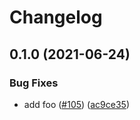 # Changelog

## 0.1.0 (2021-06-24)


### Bug Fixes

* add foo ([#105](https://www.github.com/noslouch/workflow-debug/issues/105)) ([ac9ce35](https://www.github.com/noslouch/workflow-debug/commit/ac9ce35f273b413411ed1e2d0af876f273fd2bba))
